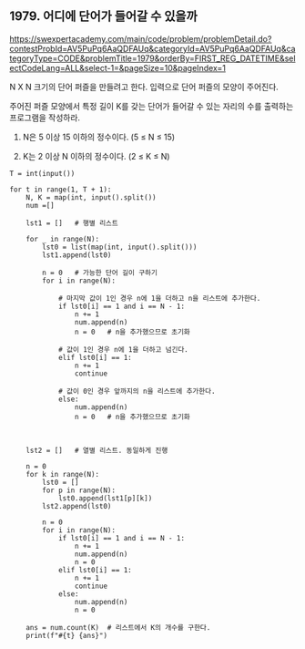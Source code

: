 ## 1979. 어디에 단어가 들어갈 수 있을까
https://swexpertacademy.com/main/code/problem/problemDetail.do?contestProbId=AV5PuPq6AaQDFAUq&categoryId=AV5PuPq6AaQDFAUq&categoryType=CODE&problemTitle=1979&orderBy=FIRST_REG_DATETIME&selectCodeLang=ALL&select-1=&pageSize=10&pageIndex=1

N X N 크기의 단어 퍼즐을 만들려고 한다. 입력으로 단어 퍼즐의 모양이 주어진다.

주어진 퍼즐 모양에서 특정 길이 K를 갖는 단어가 들어갈 수 있는 자리의 수를 출력하는 프로그램을 작성하라.

1. N은 5 이상 15 이하의 정수이다. (5 ≤ N ≤ 15)

2. K는 2 이상 N 이하의 정수이다. (2 ≤ K ≤ N)


```
T = int(input())

for t in range(1, T + 1):
    N, K = map(int, input().split()) 
    num =[]
    
    lst1 = []   # 행별 리스트
    
    for _ in range(N):
        lst0 = list(map(int, input().split()))
        lst1.append(lst0)
        
        n = 0   # 가능한 단어 길이 구하기
        for i in range(N):

            # 마지막 값이 1인 경우 n에 1을 더하고 n을 리스트에 추가한다.
            if lst0[i] == 1 and i == N - 1: 
                n += 1
                num.append(n)
                n = 0   # n을 추가했으므로 초기화

            # 값이 1인 경우 n에 1을 더하고 넘긴다.
            elif lst0[i] == 1:
                n += 1
                continue

            # 값이 0인 경우 앞까지의 n을 리스트에 추가한다.
            else:
                num.append(n)
                n = 0   # n을 추가했으므로 초기화

            

    lst2 = []   # 열별 리스트. 동일하게 진행

    n = 0
    for k in range(N):
        lst0 = []
        for p in range(N):
            lst0.append(lst1[p][k])
        lst2.append(lst0)
        
        n = 0
        for i in range(N):
            if lst0[i] == 1 and i == N - 1:
                n += 1
                num.append(n)
                n = 0
            elif lst0[i] == 1:
                n += 1
                continue
            else:
                num.append(n)
                n = 0
    
    ans = num.count(K)  # 리스트에서 K의 개수를 구한다.
    print(f"#{t} {ans}")